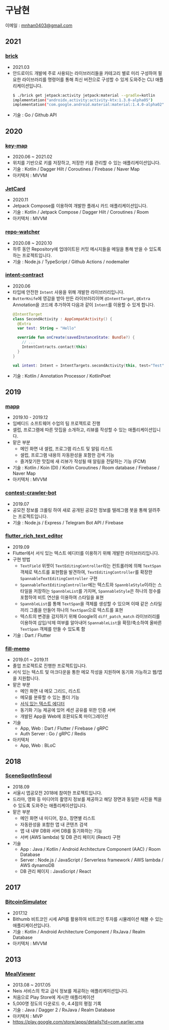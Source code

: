 # 구남현

이메일 : mnhan0403@gmail.com

## 2021

### [brick](https://github.com/namhyun-gu/brick)

- 2021.03
- 안드로이드 개발에 주로 사용되는 라이브러리들을 카테고리 별로 미리 구성하여 필요한 라이브러리를 명령어를 통해 최신 버전으로 구성할 수 있게 도와주는 CLI 애플리케이션입니다.
  ```bash
  $ ./brick get jetpack:activity jetpack:material --gradle=kotlin
  implementation("androidx.activity:activity-ktx:1.3.0-alpha05")
  implementation("com.google.android.material:material:1.4.0-alpha02")
  ```
- 기술 : Go / Github API

## 2020

### [key-map](https://github.com/namhyun-gu/key-map)

- 2020.06 ~ 2021.02
- 위치를 기반으로 키를 저장하고, 저장한 키를 관리할 수 있는 애플리케이션입니다.
- 기술 : Kotlin / Dagger Hilt / Coroutines / Firebase / Naver Map
- 아키텍처 : MVVM

### [JetCard](https://github.com/namhyun-gu/JetCard)

- 2020.11
- Jetpack Compose를 이용하여 개발한 플래시 카드 애플리케이션입니다.
- 기술 : Kotlin / Jetpack Compose / Dagger Hilt / Coroutines / Room
- 아키텍처 : MVVM

### [repo-watcher](https://github.com/namhyun-gu/repo-watcher)

- 2020.08 ~ 2020.10
- 하루 동안 Repository에 업데이트된 커밋 메시지들을 메일을 통해 받을 수 있도록 하는 프로젝트입니다.
- 기술 : Node.js / TypeScript / Github Actions / nodemailer

### [intent-contract](https://github.com/namhyun-gu/intent-contract)

- 2020.06
- 타입에 안전한 `Intent` 사용을 위해 개발한 라이브러리입니다.
- `ButterKnife`에 영감을 받아 만든 라이브러리이며 `@IntentTarget`, `@Extra` Annotation을 코드에 추가하여 다음과 같이 `Intent`를 이용할 수 있게 합니다.
  ```kotlin
  @IntentTarget
  class SecondActivity : AppCompatActivity() {
    @Extra
    var test: String = "Hello"

    override fun onCreate(savedInstanceState: Bundle?) {
      // ...
      IntentContracts.contact(this)
    }
  }

  val intent: Intent = IntentTargets.secondActivity(this, test="Test")
  ```
- 기술 : Kotlin / Annotation Processor / KotlinPoet

## 2019

### [mapp](https://github.com/namhyun-gu/namhyun-gu/blob/master/projects/mapp.md)

- 2019.10 - 2019.12
- 임베디드 소프트웨어 수업의 팀 프로젝트로 진행
- 셀럽, 프로그램에 따른 맛집을 소개하고, 리뷰를 작성할 수 있는 애플리케이션입니다.
- 맡은 부분
  - 메인 화면 내 셀럽, 프로그램 리스트 및 알림 리스트
  - 셀럽, 프로그램 내용의 자동완성을 포함한 검색 기능
  - 즐겨찾기한 맛집에 새 리뷰가 작성될 때 알림을 전달하는 기능 (FCM)
- 기술 : Kotlin / Koin (DI) / Kotlin Coroutines / Room database / Firebase / Naver Map
- 아키텍처 : MVVM

### [contest-crawler-bot](https://github.com/namhyun-gu/contest-crawler-bot)

- 2019.07
- 공모전 정보를 크롤링 하여 새로 공개된 공모전 정보를 텔레그램 봇을 통해 알려주는 프로젝트입니다.
- 기술 : Node.js / Express / Telegram Bot API / Firebase

### [flutter_rich_text_editor](https://github.com/namhyun-gu/flutter_rich_text_editor)

- 2019.09
- Flutter에서 서식 있는 텍스트 에디터를 이용하기 위해 개발한 라이브러리입니다.
- 구현 방법
  - `TextField` 위젯이 `TextEditingController`라는 컨트롤러에 의해 `TextSpan` 객체로 텍스트를 표현함을 발견하여, `TextEditingController`를 확장한 `SpannableTextEditingController` 구현
  - `SpannableTextEditingController`에는 텍스트와 `SpannbleStyle`이라는 스타일을 저장하는 `SpannbleList`를 가지며, `SpannableStyle`은 하나의 정수를 포함하여 비트 연산을 이용하여 스타일을 표현
  - `SpannbleList`를 통해 `TextSpan`을 객체를 생성할 수 있으며 이때 같은 스타일끼리 그룹을 만들어 하나의 `TextSpan`으로 텍스트를 표현
  - 텍스트의 변경을 감지하기 위해 Google의 `diff_patch_match` 라이브러리를 이용하여 삽입/삭제 여부를 알아내어 `SpannableList`을 확장/축소하여 올바른 `TextSpan` 객체를 만들 수 있도록 함
- 기술 : Dart / Flutter

### [fill-memo](https://github.com/namhyun-gu/namhyun-gu/blob/master/projects/fill-memo.md)

- 2019.01 ~ 2019.11
- 졸업 프로젝트로 진행한 프로젝트입니다.
- 서식 있는 텍스트 및 마크다운을 통한 메모 작성을 지원하며 동기화 가능하고 웹/앱을 지원합니다.
- 맡은 부분
  - 메인 화면 내 메모 그리드, 리스트
  - 메모를 분류할 수 있는 폴더 기능
  - [서식 있는 텍스트 에디터](https://github.com/namhyun-gu/flutter_rich_text_editor)
  - 동기화 기능 제공에 있어 세션 공유를 위한 인증 서버
  - 개발된 App을 Web에 호환되도록 마이그레이션
- 기술
  - App, Web : Dart / Flutter / Firebase / gRPC
  - Auth Server : Go / gRPC / Redis
- 아키텍처
  - App, Web : BLoC

## 2018

### [SceneSpotInSeoul](https://github.com/namhyun-gu/namhyun-gu/blob/master/projects/SceneSpotInSeoul.md)

- 2018.09
- 서울시 앱공모전 2018에 참여한 프로젝트입니다.
- 드라마, 영화 등 미디어의 촬영지 정보를 제공하고 해당 장면과 동일한 사진을 찍을 수 있도록 도와주는 애플리케이션입니다.
- 맡은 부분
  - 메인 화면 내 미디어, 장소, 장면별 리스트
  - 자동완성을 포함한 앱 내 콘텐츠 검색
  - 앱 내 내부 DB와 서버 DB를 동기화하는 기능
  - 서버 (AWS lambda) 및 DB 관리 페이지 (React) 구현
- 기술
  - App : Java / Kotlin / Android Architecture Component (AAC) / Room Database
  - Server : Node.js / JavaScript / Serverless framework / AWS lambda / AWS dynamoDB
  - DB 관리 페이지 : JavaScript / React

## 2017

### [BitcoinSimulator](https://github.com/namhyun-gu/namhyun-gu/blob/master/projects/BitcoinSimulator.md)

- 2017.12
- Bithumb 비트코인 시세 API를 활용하여 비트코인 투자를 시뮬레이션 해볼 수 있는 애플리케이션입니다.
- 기술 : Kotlin / Android Architecture Component / RxJava / Realm Database
- 아키텍처 : MVVM

## 2013

### [MealViewer](https://github.com/namhyun-gu/namhyun-gu/blob/master/projects/MealViewer.md)

- 2013.08 ~ 2017.05
- Neis 서비스의 학교 급식 정보를 제공하는 애플리케이션입니다.
- 처음으로 Play Store에 게시한 애플리케이션
- 5,000명 정도의 다운로드 수, 4.4점의 평점 기록
- 기술 : Java / Dagger 2 / RxJava / Realm Database
- 아키텍처 : MVP
- https://play.google.com/store/apps/details?id=com.earlier.yma